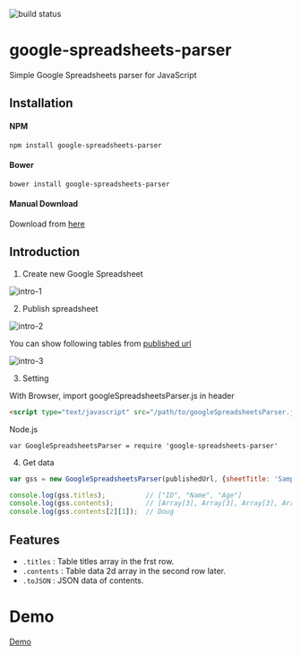 ![build status](https://circleci.com/gh/tanakaworld/google-spreadsheets-parser.svg?style=shield&circle-token=0ef40ae186ef9cc9aa40b96d2ad5b6ddeeed272d)

# google-spreadsheets-parser
Simple Google Spreadsheets parser for JavaScript

## Installation

#### NPM
```
npm install google-spreadsheets-parser
```

#### Bower
```
bower install google-spreadsheets-parser
```

#### Manual Download
Download from [here](https://github.com/TanakaYutaro/google-spreadsheets-parser/releases)


## Introduction

1. Create new Google Spreadsheet

  ![intro-1](https://raw.githubusercontent.com/wiki/TanakaYutaro/google-spreadsheets-parser/img/intro-1.png)


2. Publish spreadsheet

  ![intro-2](https://raw.githubusercontent.com/wiki/TanakaYutaro/google-spreadsheets-parser/img/intro-2.png)

  You can show following tables from [published url](https://docs.google.com/spreadsheets/d/1vyPu1EtzU1DvGXfthjrR-blJ8mGe75TL4BFNWtFMm0I/pubhtml)

  ![intro-3](https://raw.githubusercontent.com/wiki/TanakaYutaro/google-spreadsheets-parser/img/intro-3.png)
  
3. Setting

  With Browser, import googleSpreadsheetsParser.js in header
  ```html
  <script type="text/javascript" src="/path/to/googleSpreadsheetsParser.js"></script>
  ```

  Node.js
  ```
  var GoogleSpreadsheetsParser = require 'google-spreadsheets-parser'
  ```
  
4. Get data

  ```javascript
  var gss = new GoogleSpreadsheetsParser(publishedUrl, {sheetTitle: 'Sample', hasTitle: true});
  
  console.log(gss.titles);          // ["ID", "Name", "Age"]
  console.log(gss.contents);        // [Array[3], Array[3], Array[3], Array[3], Array[3]]
  console.log(gss.contents[2][1]);  // Doug
  ```

## Features

* `.titles` : Table titles array in the frst row.
* `.contents` : Table data 2d array in the second row later.
* `.toJSON` : JSON data of contents.

# Demo
[Demo](http://tanakaworld.github.io/google-spreadsheets-parser/demo/)
